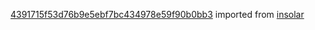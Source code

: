 [4391715f53d76b9e5ebf7bc434978e59f90b0bb3](https://github.com/insolar/insolar/commit/4391715f53d76b9e5ebf7bc434978e59f90b0bb3) imported from [insolar](https://github.com/insolar/insolar)
